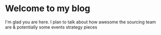 # Welcome to my blog

I'm glad you are here. I plan to talk about how awesome the sourcing team are & potentially some events strategy pieces
